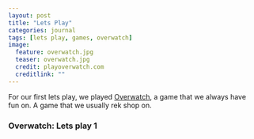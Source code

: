 ```yaml
---
layout: post
title: "Lets Play"
categories: journal
tags: [lets play, games, overwatch]
image:
  feature: overwatch.jpg
  teaser: overwatch.jpg
  credit: playoverwatch.com
  creditlink: ""
---
```


For our first lets play, we played [Overwatch](https://playoverwatch.com/en-us/), a game that we always have fun on. A game that we usually rek shop on.

### Overwatch: Lets play 1
